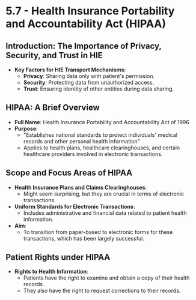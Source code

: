 # 5.7 - Health Insurance Portability and Accountability Act (HIPAA)

## Introduction: The Importance of Privacy, Security, and Trust in HIE
- **Key Factors for HIE Transport Mechanisms:**
  - **Privacy**: Sharing data only with patient's permission.
  - **Security**: Protecting data from unauthorized access.
  - **Trust**: Ensuring identity of other entities during data sharing.

## HIPAA: A Brief Overview
- **Full Name**: Health Insurance Portability and Accountability Act of 1996
- **Purpose**:
  - "Establishes national standards to protect individuals' medical records and other personal health information"
  - Applies to health plans, healthcare clearinghouses, and certain healthcare providers involved in electronic transactions.

## Scope and Focus Areas of HIPAA
- **Health Insurance Plans and Claims Clearinghouses**:
  - Might seem surprising, but they are crucial in terms of electronic transactions.
- **Uniform Standards for Electronic Transactions**:
  - Includes administrative and financial data related to patient health information.
- **Aim**:
  - To transition from paper-based to electronic forms for these transactions, which has been largely successful.

## Patient Rights under HIPAA
- **Rights to Health Information**:
  - Patients have the right to examine and obtain a copy of their health records.
  - They also have the right to request corrections to their records.


